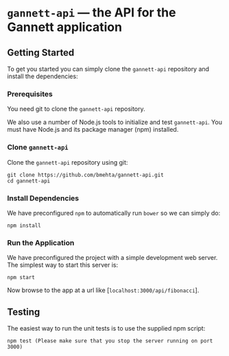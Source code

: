 # `gannett-api` — the API for the Gannett application


## Getting Started

To get you started you can simply clone the `gannett-api` repository and install the dependencies:

### Prerequisites

You need git to clone the `gannett-api` repository.

We also use a number of Node.js tools to initialize and test `gannett-api`. You must have Node.js
and its package manager (npm) installed.

### Clone `gannett-api`

Clone the `gannett-api` repository using git:

```
git clone https://github.com/bmehta/gannett-api.git
cd gannett-api
```

### Install Dependencies

We have preconfigured `npm` to automatically run `bower` so we can simply do:

```
npm install
```

### Run the Application

We have preconfigured the project with a simple development web server. The simplest way to start
this server is:

```
npm start
```

Now browse to the app at a url like [`localhost:3000/api/fibonacci`].

## Testing
The easiest way to run the unit tests is to use the supplied npm script:

```
npm test (Please make sure that you stop the server running on port 3000)
```